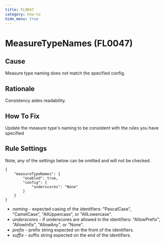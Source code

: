 ```yaml
---
title: FL0047
category: how-to
hide_menu: true
---
```


# MeasureTypeNames (FL0047)

## Cause

Measure type naming does not match the specified config.

## Rationale

Consistency aides readability.

## How To Fix

Update the measure type's naming to be consistent with the rules you have specified

## Rule Settings

Note, any of the settings below can be omitted and will not be checked.

    {
        "measureTypeNames": {
            "enabled": true,
            "config": {
                "underscores": "None"
            }
        }
    }

* *naming* - expected casing of the identifiers: "PascalCase", "CamelCase", "AllUppercase", or "AllLowercase".
* *underscores* - if underscores are allowed in the identifiers: "AllowPrefix", "AllowInfix", "AllowAny", or "None".
* *prefix* - prefix string expected on the front of the identifiers.
* *suffix* - suffix string expected on the end of the identifiers.
